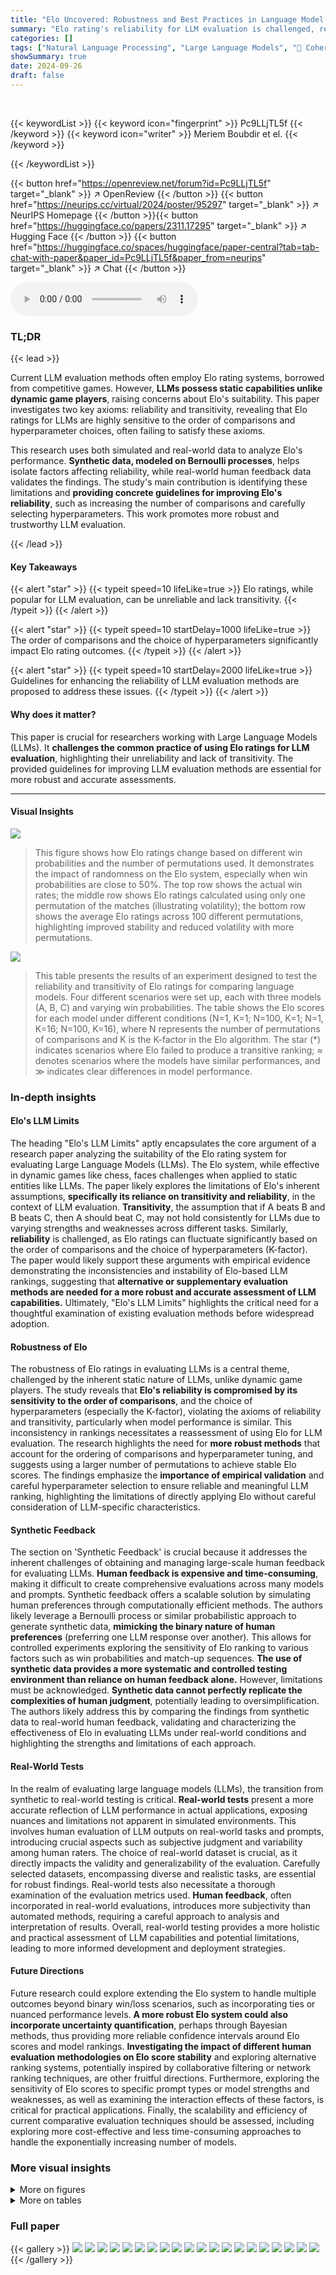 ```yaml
---
title: "Elo Uncovered: Robustness and Best Practices in Language Model Evaluation"
summary: "Elo rating's reliability for LLM evaluation is challenged, revealing inconsistencies and suggesting new, more robust methods are needed for accurate model ranking."
categories: []
tags: ["Natural Language Processing", "Large Language Models", "🏢 Cohere",]
showSummary: true
date: 2024-09-26
draft: false
---
```


<br>

{{< keywordList >}}
{{< keyword icon="fingerprint" >}} Pc9LLjTL5f {{< /keyword >}}
{{< keyword icon="writer" >}} Meriem Boubdir et el. {{< /keyword >}}
 
{{< /keywordList >}}

{{< button href="https://openreview.net/forum?id=Pc9LLjTL5f" target="_blank" >}}
↗ OpenReview
{{< /button >}}
{{< button href="https://neurips.cc/virtual/2024/poster/95297" target="_blank" >}}
↗ NeurIPS Homepage
{{< /button >}}{{< button href="https://huggingface.co/papers/2311.17295" target="_blank" >}}
↗ Hugging Face
{{< /button >}}
{{< button href="https://huggingface.co/spaces/huggingface/paper-central?tab=tab-chat-with-paper&paper_id=Pc9LLjTL5f&paper_from=neurips" target="_blank" >}}
↗ Chat
{{< /button >}}



<audio controls>
    <source src="https://ai-paper-reviewer.com/Pc9LLjTL5f/podcast.wav" type="audio/wav">
    Your browser does not support the audio element.
</audio>


### TL;DR


{{< lead >}}

Current LLM evaluation methods often employ Elo rating systems, borrowed from competitive games. However, **LLMs possess static capabilities unlike dynamic game players**, raising concerns about Elo's suitability. This paper investigates two key axioms: reliability and transitivity, revealing that Elo ratings for LLMs are highly sensitive to the order of comparisons and hyperparameter choices, often failing to satisfy these axioms. 

This research uses both simulated and real-world data to analyze Elo's performance.  **Synthetic data, modeled on Bernoulli processes**, helps isolate factors affecting reliability, while real-world human feedback data validates the findings.  The study's main contribution is identifying these limitations and **providing concrete guidelines for improving Elo's reliability**, such as increasing the number of comparisons and carefully selecting hyperparameters. This work promotes more robust and trustworthy LLM evaluation.

{{< /lead >}}


#### Key Takeaways

{{< alert "star" >}}
{{< typeit speed=10 lifeLike=true >}} Elo ratings, while popular for LLM evaluation, can be unreliable and lack transitivity. {{< /typeit >}}
{{< /alert >}}

{{< alert "star" >}}
{{< typeit speed=10 startDelay=1000 lifeLike=true >}} The order of comparisons and the choice of hyperparameters significantly impact Elo rating outcomes. {{< /typeit >}}
{{< /alert >}}

{{< alert "star" >}}
{{< typeit speed=10 startDelay=2000 lifeLike=true >}} Guidelines for enhancing the reliability of LLM evaluation methods are proposed to address these issues. {{< /typeit >}}
{{< /alert >}}

#### Why does it matter?
This paper is crucial for researchers working with Large Language Models (LLMs).  It **challenges the common practice of using Elo ratings for LLM evaluation**, highlighting their unreliability and lack of transitivity. The provided guidelines for improving LLM evaluation methods are essential for more robust and accurate assessments.

------
#### Visual Insights



![](https://ai-paper-reviewer.com/Pc9LLjTL5f/figures_1_1.jpg)

> This figure shows how Elo ratings change based on different win probabilities and the number of permutations used.  It demonstrates the impact of randomness on the Elo system, especially when win probabilities are close to 50%.  The top row shows the actual win rates; the middle row shows Elo ratings calculated using only one permutation of the matches (illustrating volatility); the bottom row shows the average Elo ratings across 100 different permutations, highlighting improved stability and reduced volatility with more permutations.





![](https://ai-paper-reviewer.com/Pc9LLjTL5f/tables_6_1.jpg)

> This table presents the results of an experiment designed to test the reliability and transitivity of Elo ratings for comparing language models. Four different scenarios were set up, each with three models (A, B, C) and varying win probabilities. The table shows the Elo scores for each model under different conditions (N=1, K=1; N=100, K=1; N=1, K=16; N=100, K=16), where N represents the number of permutations of comparisons and K is the K-factor in the Elo algorithm.  The star (*) indicates scenarios where Elo failed to produce a transitive ranking; ≈ denotes scenarios where the models have similar performances, and ≫ indicates clear differences in model performance.





### In-depth insights


#### Elo's LLM Limits
The heading "Elo's LLM Limits" aptly encapsulates the core argument of a research paper analyzing the suitability of the Elo rating system for evaluating Large Language Models (LLMs).  The Elo system, while effective in dynamic games like chess, faces challenges when applied to static entities like LLMs. The paper likely explores the limitations of Elo's inherent assumptions, **specifically its reliance on transitivity and reliability**, in the context of LLM evaluation.  **Transitivity**, the assumption that if A beats B and B beats C, then A should beat C, may not hold consistently for LLMs due to varying strengths and weaknesses across different tasks. Similarly, **reliability** is challenged, as Elo ratings can fluctuate significantly based on the order of comparisons and the choice of hyperparameters (K-factor).  The paper would likely support these arguments with empirical evidence demonstrating the inconsistencies and instability of Elo-based LLM rankings, suggesting that **alternative or supplementary evaluation methods are needed for a more robust and accurate assessment of LLM capabilities.**  Ultimately, "Elo's LLM Limits" highlights the critical need for a thoughtful examination of existing evaluation methods before widespread adoption.

#### Robustness of Elo
The robustness of Elo ratings in evaluating LLMs is a central theme, challenged by the inherent static nature of LLMs, unlike dynamic game players. The study reveals that **Elo's reliability is compromised by its sensitivity to the order of comparisons**, and the choice of hyperparameters (especially the K-factor), violating the axioms of reliability and transitivity, particularly when model performance is similar.  This inconsistency in rankings necessitates a reassessment of using Elo for LLM evaluation. The research highlights the need for **more robust methods** that account for the ordering of comparisons and hyperparameter tuning, and suggests using a larger number of permutations to achieve stable Elo scores.  The findings emphasize the **importance of empirical validation** and careful hyperparameter selection to ensure reliable and meaningful LLM ranking, highlighting the limitations of directly applying Elo without careful consideration of LLM-specific characteristics.

#### Synthetic Feedback
The section on 'Synthetic Feedback' is crucial because it addresses the inherent challenges of obtaining and managing large-scale human feedback for evaluating LLMs.  **Human feedback is expensive and time-consuming**, making it difficult to create comprehensive evaluations across many models and prompts. Synthetic feedback offers a scalable solution by simulating human preferences through computationally efficient methods.  The authors likely leverage a Bernoulli process or similar probabilistic approach to generate synthetic data, **mimicking the binary nature of human preferences** (preferring one LLM response over another). This allows for controlled experiments exploring the sensitivity of Elo ranking to various factors such as win probabilities and match-up sequences. **The use of synthetic data provides a more systematic and controlled testing environment than reliance on human feedback alone.**  However, limitations must be acknowledged.  **Synthetic data cannot perfectly replicate the complexities of human judgment**, potentially leading to oversimplification.  The authors likely address this by comparing the findings from synthetic data to real-world human feedback, validating and characterizing the effectiveness of Elo in evaluating LLMs under real-world conditions and highlighting the strengths and limitations of each approach.

#### Real-World Tests
In the realm of evaluating large language models (LLMs), the transition from synthetic to real-world testing is critical.  **Real-world tests** present a more accurate reflection of LLM performance in actual applications, exposing nuances and limitations not apparent in simulated environments. This involves human evaluation of LLM outputs on real-world tasks and prompts, introducing crucial aspects such as subjective judgment and variability among human raters. The choice of real-world dataset is crucial, as it directly impacts the validity and generalizability of the evaluation.  Carefully selected datasets, encompassing diverse and realistic tasks, are essential for robust findings.  Real-world tests also necessitate a thorough examination of the evaluation metrics used.  **Human feedback**, often incorporated in real-world evaluations, introduces more subjectivity than automated methods, requiring a careful approach to analysis and interpretation of results.  Overall, real-world testing provides a more holistic and practical assessment of LLM capabilities and potential limitations, leading to more informed development and deployment strategies.

#### Future Directions
Future research could explore extending the Elo system to handle multiple outcomes beyond binary win/loss scenarios, such as incorporating ties or nuanced performance levels.  **A more robust Elo system could also incorporate uncertainty quantification**, perhaps through Bayesian methods, thus providing more reliable confidence intervals around Elo scores and model rankings. **Investigating the impact of different human evaluation methodologies on Elo score stability** and exploring alternative ranking systems, potentially inspired by collaborative filtering or network ranking techniques, are other fruitful directions.  Furthermore, exploring the sensitivity of Elo scores to specific prompt types or model strengths and weaknesses, as well as examining the interaction effects of these factors, is critical for practical applications. Finally, the scalability and efficiency of current comparative evaluation techniques should be assessed, including exploring more cost-effective and less time-consuming approaches to handle the exponentially increasing number of models.


### More visual insights

<details>
<summary>More on figures
</summary>


![](https://ai-paper-reviewer.com/Pc9LLjTL5f/figures_5_1.jpg)

> This figure shows the impact of K-factor and the number of permutations (Nperms) on the difference in Elo scores between two models (Model A and Model B). The heatmap displays the Elo score difference (SA - SB) for various combinations of K-factor and win probabilities. Positive values indicate that Model A consistently outperforms Model B, while negative values show discrepancies where Model B gets a higher Elo score than expected. Comparing single sequences versus averages across multiple permutations (Nperms=100) highlights the influence of sequence ordering on Elo score reliability.


![](https://ai-paper-reviewer.com/Pc9LLjTL5f/figures_5_2.jpg)

> This figure shows the impact of the K-factor and the number of permutations (Nperms) on the Elo score difference between two models (Model A and Model B). The heatmap displays the Elo score difference (SA-SB) for various combinations of K-factor and winning probabilities. Positive values indicate that Model A is correctly ranked higher than Model B, while negative values show an incorrect ranking where Model B is ranked higher.  The figure compares the results from a single sequence of matches (Nperms = 1) with the average Elo scores across 100 permutations (Nperms = 100). This highlights the effect of the ordering of matches on the final Elo scores.


![](https://ai-paper-reviewer.com/Pc9LLjTL5f/figures_5_3.jpg)

> This figure shows how Model A's average Elo score changes as the number of permutations (Nperms) increases, for various win probabilities.  The x-axis represents the number of permutations, while the y-axis shows the Elo score.  Different colored lines represent different probabilities of Model A winning a single match against Model B. The error bars illustrate the variability of the Elo score across multiple runs with the same number of permutations.


![](https://ai-paper-reviewer.com/Pc9LLjTL5f/figures_7_1.jpg)

> This figure shows the results of an experiment comparing Elo score differences (SA-SB) under different hyperparameter settings (K-factor and Nperms). The heatmap visually represents the difference in Elo scores between two models (A and B).  Positive values show Model A consistently outperforming Model B, matching the expected outcome. Negative values indicate that Model B has a higher Elo score than Model A, which contradicts the observed win rates.  The labels within the heatmap cells show which model has the higher Elo score in that specific K-factor and Nperms setting.


![](https://ai-paper-reviewer.com/Pc9LLjTL5f/figures_7_2.jpg)

> This figure displays the impact of K-factor and the number of permutations (Nperms) on the difference in Elo scores between two models (Model A and Model B).  The heatmap shows the Elo score difference (SA - SB) calculated for different values of K-factor and Nperms. Positive values indicate Model A has a higher Elo score (as expected), while negative values show an unexpected ranking where Model B is considered higher. The figure compares results for a single sequence of matches and averages over multiple (100) permutations, highlighting the effects of sequence ordering on Elo score reliability.


![](https://ai-paper-reviewer.com/Pc9LLjTL5f/figures_8_1.jpg)

> This figure shows the Elo scores for three different models under various configurations of hyperparameters (Nperms and K-factor) and win rates.  Panel (a) displays less stable rankings for models with similar performance levels, while panel (b) demonstrates more stable rankings when win rates are skewed, indicating higher performance differences between models. This visualization helps to illustrate the sensitivity of Elo to these factors.


![](https://ai-paper-reviewer.com/Pc9LLjTL5f/figures_16_1.jpg)

> This figure shows the impact of win probabilities and permutation sampling on Elo ratings for two models (A and B) across four different win probabilities: 0.9, 0.8, 0.7, and 0.65.  It compares the Elo ratings obtained with a single permutation (Nperms = 1) against those obtained by averaging across 100 permutations (Nperms = 100). The top row shows the observed win rates for each condition.  The middle row displays the Elo rating trajectories for a single permutation run. The bottom row shows the average Elo ratings and their standard errors across the 100 permutations, providing a clearer picture of the stability and reliability of the Elo ratings in each scenario.


![](https://ai-paper-reviewer.com/Pc9LLjTL5f/figures_17_1.jpg)

> This figure shows how Elo ratings for two models (A and B) change based on their win probabilities and the number of times their matches are randomly reordered.  The top row shows the actual win rates between the models for different probabilities of model A winning. The middle row shows the Elo ratings calculated for each model using a single, fixed order of matches.  The bottom row displays the mean Elo ratings (average over 100 random match orderings) along with standard error bars showing the variability of Elo ratings due to the order of the match ups.  This illustrates the sensitivity of Elo ratings to random match orderings, especially when models have very similar skill levels.


![](https://ai-paper-reviewer.com/Pc9LLjTL5f/figures_18_1.jpg)

> This figure shows the normalized distribution of tie and non-tie outcomes for various pairs of language models from the LMSYS dataset, each pair having at least 300 evaluations. The x-axis lists the pairs of models and the y-axis represents the normalized proportion of each outcome. The bars are color-coded to distinguish between tie (brown) and non-tie (blue) outcomes. The figure provides a visual representation of the relative frequency of ties versus non-ties for different model comparisons in the dataset.


</details>




<details>
<summary>More on tables
</summary>


![](https://ai-paper-reviewer.com/Pc9LLjTL5f/tables_7_1.jpg)
> This table shows the win rates for different pairs of language models in selected paired comparison experiments.  The win rate represents the proportion of times one model was preferred over another in pairwise comparisons with human evaluators.  The data is used in Section 6 of the paper to validate the Elo rating system using real-world human feedback.

![](https://ai-paper-reviewer.com/Pc9LLjTL5f/tables_19_1.jpg)
> This table presents the win rates for various paired model comparisons from the LMSYS dataset [34], focusing on pairs with at least 300 non-tie comparisons. The original number of comparisons and the original win rates are shown, along with the win rates obtained from a controlled sampling method using 300 samples per pair. This allows for a more consistent evaluation of model performance across different sample sizes.

</details>




### Full paper

{{< gallery >}}
<img src="https://ai-paper-reviewer.com/Pc9LLjTL5f/1.png" class="grid-w50 md:grid-w33 xl:grid-w25" />
<img src="https://ai-paper-reviewer.com/Pc9LLjTL5f/2.png" class="grid-w50 md:grid-w33 xl:grid-w25" />
<img src="https://ai-paper-reviewer.com/Pc9LLjTL5f/3.png" class="grid-w50 md:grid-w33 xl:grid-w25" />
<img src="https://ai-paper-reviewer.com/Pc9LLjTL5f/4.png" class="grid-w50 md:grid-w33 xl:grid-w25" />
<img src="https://ai-paper-reviewer.com/Pc9LLjTL5f/5.png" class="grid-w50 md:grid-w33 xl:grid-w25" />
<img src="https://ai-paper-reviewer.com/Pc9LLjTL5f/6.png" class="grid-w50 md:grid-w33 xl:grid-w25" />
<img src="https://ai-paper-reviewer.com/Pc9LLjTL5f/7.png" class="grid-w50 md:grid-w33 xl:grid-w25" />
<img src="https://ai-paper-reviewer.com/Pc9LLjTL5f/8.png" class="grid-w50 md:grid-w33 xl:grid-w25" />
<img src="https://ai-paper-reviewer.com/Pc9LLjTL5f/9.png" class="grid-w50 md:grid-w33 xl:grid-w25" />
<img src="https://ai-paper-reviewer.com/Pc9LLjTL5f/10.png" class="grid-w50 md:grid-w33 xl:grid-w25" />
<img src="https://ai-paper-reviewer.com/Pc9LLjTL5f/11.png" class="grid-w50 md:grid-w33 xl:grid-w25" />
<img src="https://ai-paper-reviewer.com/Pc9LLjTL5f/12.png" class="grid-w50 md:grid-w33 xl:grid-w25" />
<img src="https://ai-paper-reviewer.com/Pc9LLjTL5f/13.png" class="grid-w50 md:grid-w33 xl:grid-w25" />
<img src="https://ai-paper-reviewer.com/Pc9LLjTL5f/14.png" class="grid-w50 md:grid-w33 xl:grid-w25" />
<img src="https://ai-paper-reviewer.com/Pc9LLjTL5f/15.png" class="grid-w50 md:grid-w33 xl:grid-w25" />
<img src="https://ai-paper-reviewer.com/Pc9LLjTL5f/16.png" class="grid-w50 md:grid-w33 xl:grid-w25" />
<img src="https://ai-paper-reviewer.com/Pc9LLjTL5f/17.png" class="grid-w50 md:grid-w33 xl:grid-w25" />
<img src="https://ai-paper-reviewer.com/Pc9LLjTL5f/18.png" class="grid-w50 md:grid-w33 xl:grid-w25" />
<img src="https://ai-paper-reviewer.com/Pc9LLjTL5f/19.png" class="grid-w50 md:grid-w33 xl:grid-w25" />
<img src="https://ai-paper-reviewer.com/Pc9LLjTL5f/20.png" class="grid-w50 md:grid-w33 xl:grid-w25" />
{{< /gallery >}}